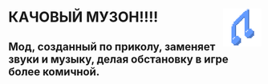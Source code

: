 # <img align="right" src="https://github.com/cheburashka777/MusicaforMindustry/blob/main/icon.png?raw=true" width="15%">КАЧОВЫЙ МУЗОН!!!!
## Мод, созданный по приколу, заменяет звуки и музыку, делая обстановку в игре более комичной.
